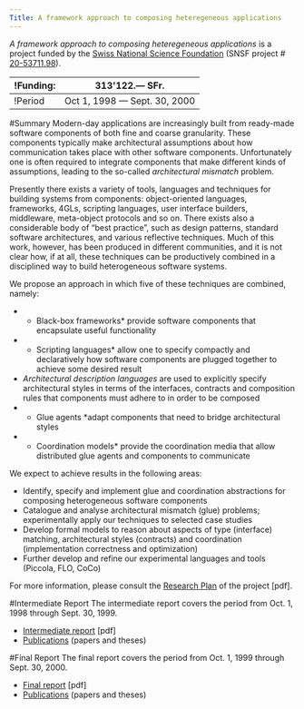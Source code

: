 ```yaml
---
Title: A framework approach to composing heteregeneous applications
---
```


*A framework approach to composing heteregeneous applications* is a project funded by the [Swiss National Science Foundation](http://www.snf.ch/) (SNSF project # [20-53711.98](http://p3.snf.ch/Project-53711)).

|!Funding:|313'122.&mdash; SFr.
|---|---
|!Period|Oct 1, 1998 &mdash; Sept. 30, 2000

#Summary
Modern-day applications are increasingly built from ready-made software components of both fine and coarse granularity. These components typically make architectural assumptions about how communication takes place with other software components. Unfortunately one is often required to integrate components that make different kinds of assumptions, leading to the so-called *architectural mismatch* problem.

Presently there exists a variety of tools, languages and techniques for building systems from components: object-oriented languages, frameworks, 4GLs, scripting languages, user interface builders, middleware, meta-object protocols and so on. There exists also a considerable body of &#8220;best practice&#8221;, such as design patterns, standard software architectures, and various reflective techniques. Much of this work, however, has been produced in different communities, and it is not clear how, if at all, these techniques can be productively combined in a disciplined way to build heterogeneous software systems. 

We propose an approach in which five of these techniques are combined, namely:


-  * Black-box frameworks* provide software components that encapsulate useful functionality
-  * Scripting languages* allow one to specify compactly and declaratively how software components are plugged together to achieve some desired result 
-  *Architectural description languages* are used to explicitly specify architectural styles in terms of the interfaces, contracts and composition rules that components must adhere to in order to be composed 
-  * Glue agents *adapt components that need to bridge architectural styles
-  * Coordination models* provide the coordination media that allow distributed glue agents and components to communicate 

We expect to achieve results in the following areas:


-  Identify, specify and implement glue and coordination abstractions for composing heterogeneous software components 
- Catalogue and analyse architectural mismatch (glue) problems; experimentally apply our techniques to selected case studies 
- Develop formal models to reason about aspects of type (interface) matching, architectural styles (contracts) and coordination (implementation correctness and optimization)
-  Further develop and refine our experimental languages and tools (Piccola, FLO, CoCo)

For more information, please consult the [Research Plan](%assets_url%/download/projectreports/snf98-part2.pdf) of the project [pdf].

#Intermediate Report
The intermediate report covers the period from Oct. 1, 1998 through Sept. 30, 1999.
 

- [Intermediate report](%assets_url%/download/projectreports/snf98-intermediate.pdf) [pdf]
- [Publications](%base_url%/scgbib) (papers and theses)

#Final Report
The final report covers the period from Oct. 1, 1999 through Sept. 30, 2000. 

- [Final report](%assets_url%/download/projectreports/snf98-final.pdf) [pdf]
- [Publications](%base_url%/scgbib) (papers and theses)
